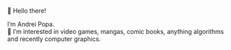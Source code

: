 👋 Hello there!
  
I’m Andrei Popa.<br>
👀 I’m interested in video games, mangas, comic books, anything algorithms and recently computer graphics.

<!---
andreipopa90/andreipopa90 is a ✨ special ✨ repository because its `README.md` (this file) appears on your GitHub profile.
You can click the Preview link to take a look at your changes.
--->
